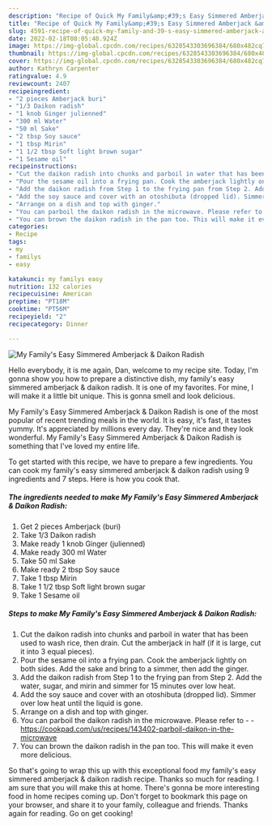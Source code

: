 ```yaml
---
description: "Recipe of Quick My Family&amp;#39;s Easy Simmered Amberjack &amp;amp; Daikon Radish"
title: "Recipe of Quick My Family&amp;#39;s Easy Simmered Amberjack &amp;amp; Daikon Radish"
slug: 4591-recipe-of-quick-my-family-and-39-s-easy-simmered-amberjack-and-amp-daikon-radish
date: 2022-02-18T08:05:40.924Z
image: https://img-global.cpcdn.com/recipes/6328543303696384/680x482cq70/my-familys-easy-simmered-amberjack-daikon-radish-recipe-main-photo.jpg
thumbnail: https://img-global.cpcdn.com/recipes/6328543303696384/680x482cq70/my-familys-easy-simmered-amberjack-daikon-radish-recipe-main-photo.jpg
cover: https://img-global.cpcdn.com/recipes/6328543303696384/680x482cq70/my-familys-easy-simmered-amberjack-daikon-radish-recipe-main-photo.jpg
author: Kathryn Carpenter
ratingvalue: 4.9
reviewcount: 2407
recipeingredient:
- "2 pieces Amberjack buri"
- "1/3 Daikon radish"
- "1 knob Ginger julienned"
- "300 ml Water"
- "50 ml Sake"
- "2 tbsp Soy sauce"
- "1 tbsp Mirin"
- "1 1/2 tbsp Soft light brown sugar"
- "1 Sesame oil"
recipeinstructions:
- "Cut the daikon radish into chunks and parboil in water that has been used to wash rice, then drain. Cut the amberjack in half (if it is large, cut it into 3 equal pieces)."
- "Pour the sesame oil into a frying pan. Cook the amberjack lightly on both sides. Add the sake and bring to a simmer, then add the ginger."
- "Add the daikon radish from Step 1 to the frying pan from Step 2. Add the water, sugar, and mirin and simmer for 15 minutes over low heat."
- "Add the soy sauce and cover with an otoshibuta (dropped lid). Simmer over low heat until the liquid is gone."
- "Arrange on a dish and top with ginger."
- "You can parboil the daikon radish in the microwave. Please refer to  https://cookpad.com/us/recipes/143402-parboil-daikon-in-the-microwave"
- "You can brown the daikon radish in the pan too. This will make it even more delicious."
categories:
- Recipe
tags:
- my
- familys
- easy

katakunci: my familys easy 
nutrition: 132 calories
recipecuisine: American
preptime: "PT18M"
cooktime: "PT56M"
recipeyield: "2"
recipecategory: Dinner

---
```



![My Family&#39;s Easy Simmered Amberjack &amp; Daikon Radish](https://img-global.cpcdn.com/recipes/6328543303696384/680x482cq70/my-familys-easy-simmered-amberjack-daikon-radish-recipe-main-photo.jpg)

Hello everybody, it is me again, Dan, welcome to my recipe site. Today, I'm gonna show you how to prepare a distinctive dish, my family&#39;s easy simmered amberjack &amp; daikon radish. It is one of my favorites. For mine, I will make it a little bit unique. This is gonna smell and look delicious.



My Family&#39;s Easy Simmered Amberjack &amp; Daikon Radish is one of the most popular of recent trending meals in the world. It is easy, it's fast, it tastes yummy. It's appreciated by millions every day. They're nice and they look wonderful. My Family&#39;s Easy Simmered Amberjack &amp; Daikon Radish is something that I've loved my entire life.


To get started with this recipe, we have to prepare a few ingredients. You can cook my family&#39;s easy simmered amberjack &amp; daikon radish using 9 ingredients and 7 steps. Here is how you cook that.

<!--inarticleads1-->

##### The ingredients needed to make My Family&#39;s Easy Simmered Amberjack &amp; Daikon Radish:

1. Get 2 pieces Amberjack (buri)
1. Take 1/3 Daikon radish
1. Make ready 1 knob Ginger (julienned)
1. Make ready 300 ml Water
1. Take 50 ml Sake
1. Make ready 2 tbsp Soy sauce
1. Take 1 tbsp Mirin
1. Take 1 1/2 tbsp Soft light brown sugar
1. Take 1 Sesame oil




<!--inarticleads2-->

##### Steps to make My Family&#39;s Easy Simmered Amberjack &amp; Daikon Radish:

1. Cut the daikon radish into chunks and parboil in water that has been used to wash rice, then drain. Cut the amberjack in half (if it is large, cut it into 3 equal pieces).
1. Pour the sesame oil into a frying pan. Cook the amberjack lightly on both sides. Add the sake and bring to a simmer, then add the ginger.
1. Add the daikon radish from Step 1 to the frying pan from Step 2. Add the water, sugar, and mirin and simmer for 15 minutes over low heat.
1. Add the soy sauce and cover with an otoshibuta (dropped lid). Simmer over low heat until the liquid is gone.
1. Arrange on a dish and top with ginger.
1. You can parboil the daikon radish in the microwave. Please refer to -  - https://cookpad.com/us/recipes/143402-parboil-daikon-in-the-microwave
1. You can brown the daikon radish in the pan too. This will make it even more delicious.




So that's going to wrap this up with this exceptional food my family&#39;s easy simmered amberjack &amp; daikon radish recipe. Thanks so much for reading. I am sure that you will make this at home. There's gonna be more interesting food in home recipes coming up. Don't forget to bookmark this page on your browser, and share it to your family, colleague and friends. Thanks again for reading. Go on get cooking!
